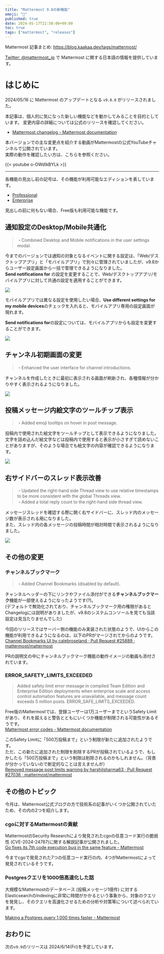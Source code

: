 ```yaml
---
title: "Mattermost 9.8の新機能"
emoji: "🎉"
published: true
date: 2024-05-17T22:50:00+09:00
toc: true
tags: ["mattermost", "releases"]
---
```


Mattermost 記事まとめ: https://blog.kaakaa.dev/tags/mattermost/

[Twitter: @mattermost_jp](https://twitter.com/mattermost_jp) で Mattermost に関する日本語の情報を提供しています。

# はじめに

2024/05/16 に Mattermost のアップデートとなる `v9.8.0` がリリースされました。  

本記事は、個人的に気になった新しい機能などを動かしてみることを目的としています。
変更内容の詳細については公式のリリースを確認してください。

- [Mattermost changelog \- Mattermost documentation](https://docs.mattermost.com/deploy/mattermost-changelog.html#release-v9-8-feature-release)

本バージョンでの主な変更点を紹介する動画がMattermostの公式YouTubeチャンネルで公開されています。  
実際の動作を確認したい方は、こちらを参照ください。

{{< youtube o-OWdIkBYLk >}}

---

各機能の見出し前の記号は、その機能が利用可能なエディションを表しています。

- [Professional](https://mattermost.com/pricing/)
- [Enterprise](https://mattermost.com/pricing/)

見出しの前に何もない場合、Free版も利用可能な機能です。


## 通知設定のDesktop/Mobile共通化

> ・Combined Desktop and Mobile notifications in the user settings modal.

今までのバージョンでは通知の対象となるイベントに関する設定は、「Web/デスクトップアプリ」と「モバイルアプリ」で別々に管理されていましたが、v9.8からユーザー設定画面から一括で管理できるようになりました。  
**Send notifications for** の設定を変更することで、Web/デスクトップアプリ/モバイルアプリに対して共通の設定を適用することができます。

![](https://blog.kaakaa.dev/images/posts/mattermost/releases-9.8/channels-notification-settings.png)

モバイルアプリでは異なる設定を使用したい場合、**Use different settings for my mobile devices**のチェックを入れると、モバイルアプリ専用の設定画面が現れます。

**Send notifications for**の設定については、モバイルアプリからも設定を変更することができます。

![](https://blog.kaakaa.dev/images/posts/mattermost/releases-9.8/channels-notification-mobile.png)


## チャンネル初期画面の変更

> ・Enhanced the user interface for channel introductions.

チャンネルを作成したときに最初に表示される画面が刷新され、各種情報が分かりやすく表示されるようになりました。

![](https://blog.kaakaa.dev/images/posts/mattermost/releases-9.8/channels-channel-introduction.png)

## 投稿メッセージ内絵文字のツールチップ表示

> ・Added emoji tooltips on hover in post message.

投稿内で使用された絵文字をツールチップとして表示できるようになりました。  
文字を詰め込んだ絵文字などは投稿内で使用すると表示が小さすぎて読めないことがありますが、そのような場合でも絵文字の内容が確認できるようになります。

![](https://blog.kaakaa.dev/images/posts/mattermost/releases-9.8/channels-emoji-tooltip.png)

## 右サイドバーのスレッド表示改善

> ・Updated the right-hand side Thread view to use relative timestamps to be more consistent with the global Threads view.  
> ・Added a total reply count to the right-hand side thread view.

メッセージスレッドを確認する際に開く右サイドバーに、スレッド内のメッセージ数が表示される用になりました。  
また、スレッド内の各メッセージの投稿時間が相対時間で表示されるようになりました。

![](https://blog.kaakaa.dev/images/posts/mattermost/releases-9.8/channels-message-thread.png)

## その他の変更


### チャンネルブックマーク

> ・Added Channel Bookmarks (disabled by default).

チャンネルヘッダーの下にリンクやファイル添付ができる**チャンネルブックマーク**機能が一部使えるようになったようです(?)。  
(デフォルトで無効化されており、チャンネルブックマーク用の権限があるとChangelogには説明がありましたが、v9.8のシステムコンソールを見ても当該設定は見当たりませんでした)

今回のリリースではサーバー側の機能のみ実装された状態のようで、UIからこの機能が利用できるようになるのは、以下のPRがマージされてからのようです。  
[Channel Bookmarks UI by calebroseland · Pull Request \#25889 · mattermost/mattermost](https://github.com/mattermost/mattermost/pull/25889)

PRの説明文の中にチャンネルブックマーク機能の動作イメージの動画も添付されています。  

### ERROR_SAFETY_LIMITS_EXCEEDED

> Added safety limit error message in compiled Team Edition and Enterprise Edition deployments when enterprise scale and access control automation features are unavailable, and message count exceeds 5 million posts. ERROR_SAFE_LIMITS_EXCEEDED.

Free版のMattermostでは、登録ユーザーは1万ユーザーまでというSafety Limitがあり、それを超えると警告とともにいくつか機能が制限される可能性があるそうです。  
[Mattermost error codes \- Mattermost documentation](https://docs.mattermost.com/manage/error-codes.html)

このSafety Limitに「500万投稿まで」という制限が新たに追加されたようです。  
ただ、この新たに追加された制限を削除するPRが投稿されているようで、もしかしたら「500万投稿まで」という制限は削除されるのかもしれません。（背景が分かっていないので断定的なことは言えませんが）  
[Removed message post limits warning by harshilsharma63 · Pull Request \#27036 · mattermost/mattermost](https://github.com/mattermost/mattermost/pull/27036)


## その他のトピック

今月は、Mattermost公式ブログの方で技術系の記事がいくつか公開されていたため、その内の2つを紹介します。

### cgoに対するMattermostの貢献

MattermostのSecurity Researchにより発見されたcgoの任意コード実行の脆弱性 (CVE-2024-24787)に関する解説記事が公開されました。  
[Go fixes its 7th code execution bug in the same feature \- Mattermost](https://mattermost.com/blog/go-fixes-its-7th-code-execution-bug-in-the-same-feature/)

今までcgoで発見された7つの任意コード実行の内、4つがMattermostによって発見されているそうです。

### Postgresクエリを1000倍高速化した話

大規模なMattermostのデータベース (投稿メッセージ1億件) に対するElasticsearchのIndexingに非常に時間がかかるという事象から、対象のクエリを発見し、そのクエリを高速化させるための分析や対策等について述べられています。

[Making a Postgres query 1,000 times faster \- Mattermost](https://mattermost.com/blog/making-a-postgres-query-1000-times-faster/)

## おわりに
次の`v9.9`のリリースは 2024/6/14(Fri)を予定しています。  
